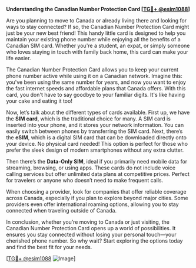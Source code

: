 **Understanding the Canadian Number Protection Card [[TG💪+ @esim1088](https://t.me/s/esim1088)]**

Are you planning to move to Canada or already living there and looking for ways to stay connected? If so, the Canadian Number Protection Card might just be your new best friend! This handy little card is designed to help you maintain your existing phone number while enjoying all the benefits of a Canadian SIM card. Whether you're a student, an expat, or simply someone who loves staying in touch with family back home, this card can make your life easier.

The Canadian Number Protection Card allows you to keep your current phone number active while using it on a Canadian network. Imagine this: you've been using the same number for years, and now you want to enjoy the fast internet speeds and affordable plans that Canada offers. With this card, you don't have to say goodbye to your familiar digits. It's like having your cake and eating it too!

Now, let’s talk about the different types of cards available. First up, we have the **SIM card**, which is the traditional choice for many. A SIM card is inserted into your phone, and it stores your network information. You can easily switch between phones by transferring the SIM card. Next, there’s the **eSIM**, which is a digital SIM card that can be downloaded directly onto your device. No physical card needed! This option is perfect for those who prefer the sleek design of modern smartphones without any extra clutter.

Then there’s the **Data-Only SIM**, ideal if you primarily need mobile data for streaming, browsing, or using apps. These cards do not include voice calling services but offer unlimited data plans at competitive prices. Perfect for travelers or anyone who doesn’t need to make frequent calls.

When choosing a provider, look for companies that offer reliable coverage across Canada, especially if you plan to explore beyond major cities. Some providers even offer international roaming options, allowing you to stay connected when traveling outside of Canada.

In conclusion, whether you’re moving to Canada or just visiting, the Canadian Number Protection Card opens up a world of possibilities. It ensures you stay connected without losing your personal touch—your cherished phone number. So why wait? Start exploring the options today and find the best fit for your needs. 

[[TG💪+ @esim1088](https://t.me/s/esim1088) ![Image](https://i.postimg.cc/Y0z9fWf4/image.png)]